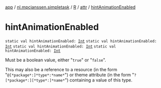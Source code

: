 [app](../../../index.md) / [nl.mpcjanssen.simpletask](../../index.md) / [R](../index.md) / [attr](index.md) / [hintAnimationEnabled](.)

# hintAnimationEnabled

`static val hintAnimationEnabled: `[`Int`](https://kotlinlang.org/api/latest/jvm/stdlib/kotlin/-int/index.html)
`static val hintAnimationEnabled: `[`Int`](https://kotlinlang.org/api/latest/jvm/stdlib/kotlin/-int/index.html)
`static val hintAnimationEnabled: `[`Int`](https://kotlinlang.org/api/latest/jvm/stdlib/kotlin/-int/index.html)
`static val hintAnimationEnabled: `[`Int`](https://kotlinlang.org/api/latest/jvm/stdlib/kotlin/-int/index.html)

Must be a boolean value, either "`true`" or "`false`".

This may also be a reference to a resource (in the form "`@[*package*:]*type*:*name*`") or theme attribute (in the form "`?[*package*:][*type*:]*name*`") containing a value of this type.


